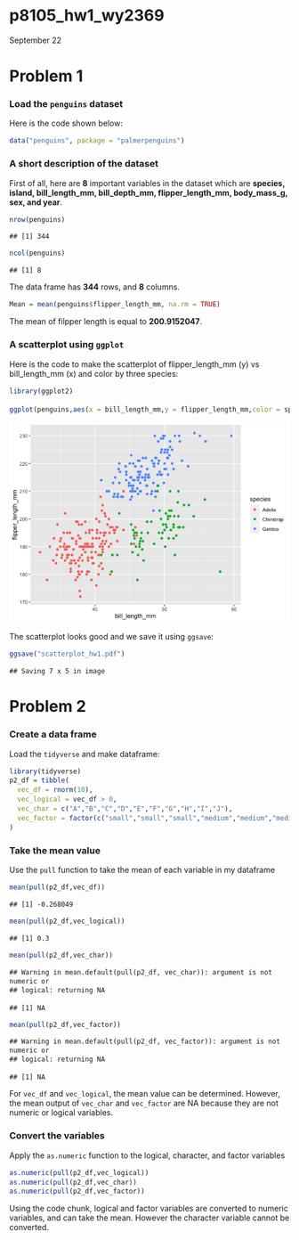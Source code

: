 p8105_hw1_wy2369
================
September 22

# Problem 1

### Load the `penguins` dataset

Here is the code shown below:

``` r
data("penguins", package = "palmerpenguins")
```

### A short description of the dataset

First of all, here are **8** important variables in the dataset which
are **species, island, bill_length_mm, bill_depth_mm, flipper_length_mm,
body_mass_g, sex, and year**.

``` r
nrow(penguins)
```

    ## [1] 344

``` r
ncol(penguins)
```

    ## [1] 8

The data frame has **344** rows, and **8** columns.

``` r
Mean = mean(penguins$flipper_length_mm, na.rm = TRUE)
```

The mean of filpper length is equal to **200.9152047**.

### A scatterplot using `ggplot`

Here is the code to make the scatterplot of flipper_length_mm (y) vs
bill_length_mm (x) and color by three species:

``` r
library(ggplot2)

ggplot(penguins,aes(x = bill_length_mm,y = flipper_length_mm,color = species)) + geom_point()
```

![](p8105_hw1_wy2369_files/figure-gfm/unnamed-chunk-5-1.png)<!-- -->

The scatterplot looks good and we save it using `ggsave`:

``` r
ggsave("scatterplot_hw1.pdf")
```

    ## Saving 7 x 5 in image

# Problem 2

### Create a data frame

Load the `tidyverse` and make dataframe:

``` r
library(tidyverse)
p2_df = tibble(
  vec_df = rnorm(10),
  vec_logical = vec_df > 0,
  vec_char = c("A","B","C","D","E","F","G","H","I","J"),
  vec_factor = factor(c("small","small","small","medium","medium","medium","large","large","large","small"))
)
```

### Take the mean value

Use the `pull` function to take the mean of each variable in my
dataframe

``` r
mean(pull(p2_df,vec_df))
```

    ## [1] -0.268049

``` r
mean(pull(p2_df,vec_logical))
```

    ## [1] 0.3

``` r
mean(pull(p2_df,vec_char))
```

    ## Warning in mean.default(pull(p2_df, vec_char)): argument is not numeric or
    ## logical: returning NA

    ## [1] NA

``` r
mean(pull(p2_df,vec_factor))
```

    ## Warning in mean.default(pull(p2_df, vec_factor)): argument is not numeric or
    ## logical: returning NA

    ## [1] NA

For `vec_df` and `vec_logical`, the mean value can be determined.
However, the mean output of `vec_char` and `vec_factor` are NA because
they are not numeric or logical variables.

### Convert the variables

Apply the `as.numeric` function to the logical, character, and factor
variables

``` r
as.numeric(pull(p2_df,vec_logical))
as.numeric(pull(p2_df,vec_char))
as.numeric(pull(p2_df,vec_factor))
```

Using the code chunk, logical and factor variables are converted to
numeric variables, and can take the mean. However the character variable
cannot be converted.

